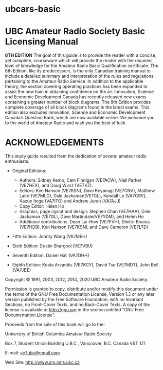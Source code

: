 # ubcars-basic
# UBC Amateur Radio Society Basic Licensing Manual

**8TH EDITION**
The goal of this guide is to provide the reader with a concise, yet complete, courseware which will
provide the reader with the required level of knowledge for the Amateur Radio Basic Qualification
certificate. The 8th Edition, like its predecessors, is the only Canadian training manual to include a
detailed summary and interpretation of the rules and regulations pertaining to the Amateur Radio
Service. In addition to the applicable theory, the section covering operating practices has been expanded
to assist the new ham in obtaining confidence on the air. Innovation, Science and Economic Development
Canada has recently released new exams containing a greater number of block diagrams. The 8th
Edition provides complete coverage of all block diagrams found in the latest exams. This edition also
excludes Innovation, Science and Economic Development Canada’s Question Bank, which are now
available online. We welcome you to the world of Amateur Radio and wish you the best of luck.

# ACKNOWLEDGEMENTS
This study guide resulted from the dedication of several amateur radio enthusiasts.

* Original Editions: 
  * Authors: Sidney Kemp, Cam Finnigan (VE7ACW), Niall Parker (VE7HEX), and Doug Wirsz (VE7VZ).
  * Editors: Ken Nanson (VE7KSN), Dave Koyanagi (VE7CNV), Matthew Laird (VE7MLD), Dale Jackaman(VE7GL), Kendall Lo (VA7CRV), Kazuo Itoga (VA7ITO) and Andrew Juren (VA7AJJ)
  * Copy Editor: Helen Ho
  * Graphics, page layout and design: Stephen Chan (VE7HAA), Dale Jackaman (VE7GL), Dave Martindale(VE7YDM), and Helen Ho
  * Additional contributions: Dean Lai-How (VE7FVH), Dimitri Bouras (VE7HDB), Ken Nanson (VE7KSN), and Dave Cameron (VE7LTD)

* Fifth Edition: Johnty Wang (VA7MEH)
* Sixth Edition: Dustin Shargool (VE7VBU)
* Seventh Edition: Daniel Hall (VA7DHH)
* Eighth Edition: Kosta Arvanitis (VE7KCY), David Tse (VE7MDT), John Bell (VA7JBE)

Copyright © 1991, 2003, 2012, 2014, 2020 UBC Amateur Radio Society.

Permission is granted to copy, distribute and/or modify this document under the terms of the GNU Free Documentation License, Version 1.3 or any later version published by the Free Software Foundation; with no Invariant Sections, no Front-Cover Texts, and no Back-Cover Texts. A copy of the license is available at http://gnu.org in the section entitled "GNU Free Documentation License".

Proceeds from the sale of this book will go to the:

University of British Columbia Amateur Radio Society

Box 7, Student Union Building U.B.C.,
Vancouver, B.C.
Canada V6T 1Z1

E-mail: ve7ubc@gmail.com

Web Site: http://www.ars.ams.ubc.ca
